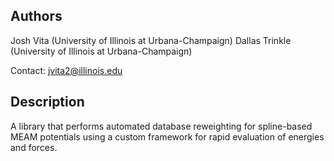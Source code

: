 ## Authors
Josh Vita (University of Illinois at Urbana-Champaign)
Dallas Trinkle (University of Illinois at Urbana-Champaign)

Contact: jvita2@illinois.edu

## Description
A library that performs automated database reweighting for spline-based MEAM potentials using a custom framework for rapid evaluation of energies and forces.
